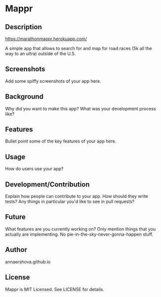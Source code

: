 # Mappr

## Description

https://marathonmappr.herokuapp.com/

A simple app that allows to search for and map for road races (5k all the way to an ultra) outside of the U.S.

## Screenshots

Add some spiffy screenshots of your app here.

## Background

Why did you want to make this app? What was your development process
like?

## Features

Bullet point some of the key features of your app here.

## Usage

How do users use your app?

## Development/Contribution

Explain how people can contribute to your app. How should they write tests?
Any things in particular you'd like to see in pull requests?

## Future

What features are you currently working on? Only mention things that you
actually are implementing. No pie-in-the-sky-never-gonna-happen stuff.

## Author

annaershova.github.io

## License

Mappr is MIT Licensed. See LICENSE for details.